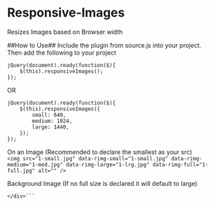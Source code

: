 # Responsive-Images
Resizes Images based on Browser width

##How to Use##
Include the plugin from source.js into your project.  
Then add the following to your project  
```
jQuery(document).ready(function($){
	$(this).responsiveImages();
});
```

OR 

```
jQuery(document).ready(function($){
	$(this).responsiveImages({
		small: 640,
		medium: 1024,
		large: 1440,
	});
});
```


On an Image (Recommended to declare the smallest as your src)    
```<img src="1-small.jpg" data-rimg-small="1-small.jpg" data-rimg-medium="1-med.jpg" data-rimg-large="1-lrg.jpg" data-rimg-full="1-full.jpg" alt="" />```

Background Image (If no full size is declared it will default to large)    
```<div data-rimg-small="1-small.jpg" data-rimg-medium="1-med.jpg" data-rimg-large="1-lrg.jpg">  
</div>```

